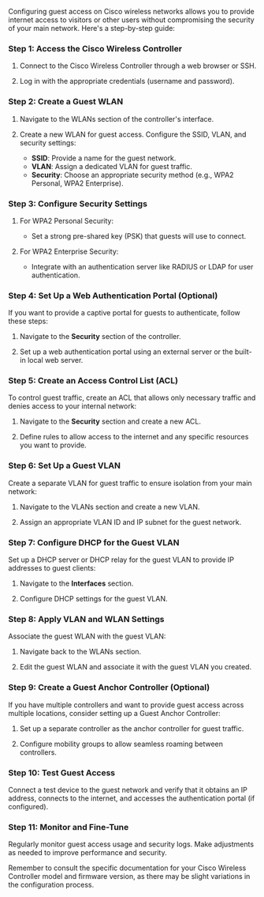 Configuring guest access on Cisco wireless networks allows you to provide internet access to visitors or other users without compromising the security of your main network. Here's a step-by-step guide:

### Step 1: Access the Cisco Wireless Controller

1. Connect to the Cisco Wireless Controller through a web browser or SSH.

2. Log in with the appropriate credentials (username and password).

### Step 2: Create a Guest WLAN

1. Navigate to the WLANs section of the controller's interface.

2. Create a new WLAN for guest access. Configure the SSID, VLAN, and security settings:

   - **SSID**: Provide a name for the guest network.
   - **VLAN**: Assign a dedicated VLAN for guest traffic.
   - **Security**: Choose an appropriate security method (e.g., WPA2 Personal, WPA2 Enterprise).

### Step 3: Configure Security Settings

1. For WPA2 Personal Security:
   - Set a strong pre-shared key (PSK) that guests will use to connect.

2. For WPA2 Enterprise Security:
   - Integrate with an authentication server like RADIUS or LDAP for user authentication.

### Step 4: Set Up a Web Authentication Portal (Optional)

If you want to provide a captive portal for guests to authenticate, follow these steps:

1. Navigate to the **Security** section of the controller.

2. Set up a web authentication portal using an external server or the built-in local web server.

### Step 5: Create an Access Control List (ACL)

To control guest traffic, create an ACL that allows only necessary traffic and denies access to your internal network:

1. Navigate to the **Security** section and create a new ACL.

2. Define rules to allow access to the internet and any specific resources you want to provide.

### Step 6: Set Up a Guest VLAN

Create a separate VLAN for guest traffic to ensure isolation from your main network:

1. Navigate to the VLANs section and create a new VLAN.

2. Assign an appropriate VLAN ID and IP subnet for the guest network.

### Step 7: Configure DHCP for the Guest VLAN

Set up a DHCP server or DHCP relay for the guest VLAN to provide IP addresses to guest clients:

1. Navigate to the **Interfaces** section.

2. Configure DHCP settings for the guest VLAN.

### Step 8: Apply VLAN and WLAN Settings

Associate the guest WLAN with the guest VLAN:

1. Navigate back to the WLANs section.

2. Edit the guest WLAN and associate it with the guest VLAN you created.

### Step 9: Create a Guest Anchor Controller (Optional)

If you have multiple controllers and want to provide guest access across multiple locations, consider setting up a Guest Anchor Controller:

1. Set up a separate controller as the anchor controller for guest traffic.

2. Configure mobility groups to allow seamless roaming between controllers.

### Step 10: Test Guest Access

Connect a test device to the guest network and verify that it obtains an IP address, connects to the internet, and accesses the authentication portal (if configured).

### Step 11: Monitor and Fine-Tune

Regularly monitor guest access usage and security logs. Make adjustments as needed to improve performance and security.

Remember to consult the specific documentation for your Cisco Wireless Controller model and firmware version, as there may be slight variations in the configuration process.
